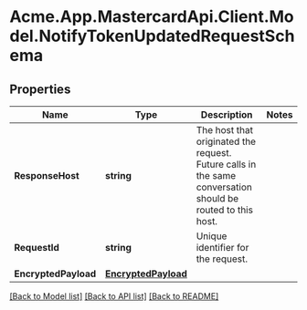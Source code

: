 # Acme.App.MastercardApi.Client.Model.NotifyTokenUpdatedRequestSchema

## Properties

Name | Type | Description | Notes
------------ | ------------- | ------------- | -------------
**ResponseHost** | **string** | The host that originated the request. Future calls in the same conversation should be routed to this host.  | 
**RequestId** | **string** | Unique identifier for the request.  | 
**EncryptedPayload** | [**EncryptedPayload**](EncryptedPayload.md) |  | 

[[Back to Model list]](../README.md#documentation-for-models) [[Back to API list]](../README.md#documentation-for-api-endpoints) [[Back to README]](../README.md)

